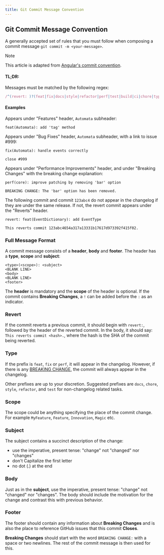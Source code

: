 ```yaml
---
title: Git Commit Message Convention
---
```


## Git Commit Message Convention
A generally accepted set of rules that you must follow when composing a commit message `git commit -m <your-message>`.

> [!NOTE]
> This article is adapted from [Angular's commit convention](https://github.com/conventional-changelog/conventional-changelog/tree/master/packages/conventional-changelog-angular).

#### TL;DR:

Messages must be matched by the following regex:

```js
/^(revert: )?(feat|fix|docs|style|refactor|perf|test|build|ci|chore|types|merge)(\(.+\))?!?: .{1,72}/;
```

#### Examples

Appears under "Features" header, `Automata` subheader:

```
feat(Automata): add 'tag' method
```

Appears under "Bug Fixes" header, `Automata` subheader, with a link to issue #999:

```
fix(Automata): handle events correctly

close #999
```

Appears under "Performance Improvements" header, and under "Breaking Changes" with the breaking change explanation:

```
perf(core): improve patching by removing 'bar' option

BREAKING CHANGE: The 'bar' option has been removed.
```

The following commit and commit `123abc4` do not appear in the changelog if they are under the same release. If not, the revert commit appears under the "Reverts" header.

```
revert: feat(EventDictionary): add EventType

This reverts commit 123abc4654a317a13331b17617d973392f415f02.
```

### Full Message Format

A commit message consists of a **header**, **body** and **footer**. The header has a **type**, **scope** and **subject**:

```
<type>(<scope>): <subject>
<BLANK LINE>
<body>
<BLANK LINE>
<footer>
```

The **header** is mandatory and the **scope** of the header is optional.
If the commit contains **Breaking Changes**, a `!` can be added before the `:` as an indicator.

### Revert

If the commit reverts a previous commit, it should begin with `revert:`, followed by the header of the reverted commit. In the body, it should say: `This reverts commit <hash>.`, where the hash is the SHA of the commit being reverted.

### Type

If the prefix is `feat`, `fix` or `perf`, it will appear in the changelog. However, if there is any [BREAKING CHANGE](#footer), the commit will always appear in the changelog.

Other prefixes are up to your discretion. Suggested prefixes are `docs`, `chore`, `style`, `refactor`, and `test` for non-changelog related tasks.

### Scope

The scope could be anything specifying the place of the commit change. For example `MyFeature`, `Feature`, `Innovation`, `Magic` etc.

### Subject

The subject contains a succinct description of the change:

- use the imperative, present tense: "change" not "changed" nor "changes"
- don't Capitalize the first letter
- no dot (.) at the end

### Body

Just as in the **subject**, use the imperative, present tense: "change" not "changed" nor "changes".
The body should include the motivation for the change and contrast this with previous behavior.

### Footer

The footer should contain any information about **Breaking Changes** and is also the place to
reference GitHub issues that this commit **Closes**.

**Breaking Changes** should start with the word `BREAKING CHANGE:` with a space or two newlines. The rest of the commit message is then used for this.
